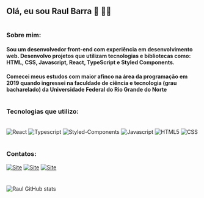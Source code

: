 
## Olá, eu sou Raul Barra 👋 👨‍💻

#

### Sobre mim:

#### Sou um desenvolvedor front-end com experiência em desenvolvimento web. Desenvolvo projetos que utilizam tecnologias e bibliotecas como: HTML, CSS, Javascript, React, TypeScript e Styled Components.

#### Comecei meus estudos com maior afinco na área da programação em 2019 quando ingressei na faculdade de ciência e tecnologia (grau bacharelado) da Universidade Federal do Rio Grande do Norte

#

### Tecnologias que utilizo:

<div style = "display: inline-block"><br/>
    <img align="center" alt="React" src="https://img.shields.io/badge/React-20232A?style=for-the-badge&logo=react&logoColor=61DAFB">
    <img align="center" alt="Typescript" src="https://img.shields.io/badge/TypeScript-007ACC?style=for-the-badge&logo=typescript&logoColor=white">
    <img align="center" alt="Styled-Components" src="https://img.shields.io/badge/styled--components-DB7093?style=for-the-badge&logo=styled-components&logoColor=white">
    <img align="center" alt="Javascript" src="https://img.shields.io/badge/JavaScript-F7DF1E?style=for-the-badge&logo=javascript&logoColor=black">
</div>

<div style = "display: inline-block"><br/>
    <img align="center" alt="HTML5" src="https://img.shields.io/badge/HTML5-E34F26?style=for-the-badge&logo=html5&logoColor=white">
    <img align="center" alt="CSS" src="https://img.shields.io/badge/CSS3-1572B6?style=for-the-badge&logo=css3&logoColor=white">
</div>

#

### Contatos:

[![Site](https://img.shields.io/badge/website-000000?style=for-the-badge&logo=About.me&logoColor=white)](https://portfolio-seven-tau-69.vercel.app/)
[![Site](https://img.shields.io/badge/Gmail-D14836?style=for-the-badge&logo=gmail&logoColor=white)](mailto:raulvlb1942000@gmail.com)
[![Site](https://img.shields.io/badge/Instagram-E4405F?style=for-the-badge&logo=instagram&logoColor=white)](https://www.instagram.com/raulvlb/)

#

![Raul GitHub stats](https://github-readme-stats.vercel.app/api?username=raulvlb&show_icons=true&theme=tokyonight)

<!-- [![Readme Card](https://github-readme-stats.vercel.app/api/pin/?username=raulvlb&repo=DSmovie)](https://github.com/raulvlb/DSmovie) -->

